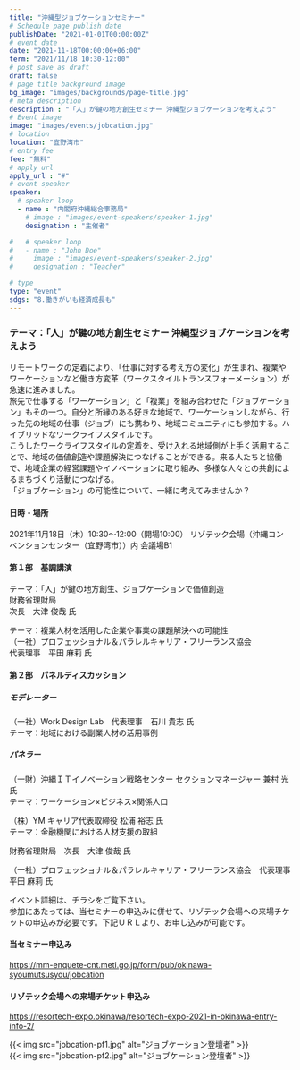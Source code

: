 ```yaml
---
title: "沖縄型ジョブケーションセミナー"
# Schedule page publish date
publishDate: "2021-01-01T00:00:00Z"
# event date
date: "2021-11-18T00:00:00+06:00"
term: "2021/11/18 10:30-12:00"
# post save as draft
draft: false
# page title background image
bg_image: "images/backgrounds/page-title.jpg"
# meta description
description : "「人」が鍵の地方創生セミナー 沖縄型ジョブケーションを考えよう"
# Event image
image: "images/events/jobcation.jpg"
# location
location: "宜野湾市"
# entry fee
fee: "無料"
# apply url
apply_url : "#"
# event speaker
speaker:
  # speaker loop
  - name : "内閣府沖縄総合事務局"
    # image : "images/event-speakers/speaker-1.jpg"
    designation : "主催者"

#   # speaker loop
#   - name : "John Doe"
#     image : "images/event-speakers/speaker-2.jpg"
#     designation : "Teacher"

# type
type: "event"
sdgs: "8.働きがいも経済成長も"
---
```


### テーマ：「人」が鍵の地方創生セミナー 沖縄型ジョブケーションを考えよう  
リモートワークの定着により、「仕事に対する考え方の変化」が生まれ、複業やワーケーションなど働き方変革（ワークスタイルトランスフォーメーション）が急速に進みました。  
旅先で仕事する「ワーケーション」と「複業」を組み合わせた「ジョブケーション」もその一つ。自分と所縁のある好きな地域で、ワーケーションしながら、行った先の地域の仕事（ジョブ）にも携わり、地域コミュニティにも参加する。ハイブリッドなワークライフスタイルです。  
こうしたワークライフスタイルの定着を、受け入れる地域側が上手く活用することで、地域の価値創造や課題解決につなげることができる。来る人たちと協働で、地域企業の経営課題やイノベーションに取り組み、多様な人々との共創によるまちづくり活動につなげる。  
「ジョブケーション」の可能性について、一緒に考えてみませんか？  
  
#### 日時・場所
2021年11月18日（木）10:30～12:00（開場10:00）
リゾテック会場（沖縄コンベンションセンター（宜野湾市））内 会議場B1 
  
#### 第１部　基調講演  
テーマ：「人」が鍵の地方創生、ジョブケーションで価値創造  
財務省理財局  
次長　大津 俊哉 氏
  
テーマ：複業人材を活用した企業や事業の課題解決への可能性  
（一社）プロフェッショナル＆パラレルキャリア・フリーランス協会  
代表理事　平田 麻莉 氏  
  
#### 第２部　パネルディスカッション  
##### モデレーター  
（一社）Work Design Lab　代表理事　石川 貴志 氏  
テーマ：地域における副業人材の活用事例  
  
##### パネラー  
（一財）沖縄ＩＴイノベーション戦略センター セクションマネージャー 兼村 光 氏  
テーマ：ワーケーション×ビジネス×関係人口  
  
（株）YM キャリア代表取締役 松浦 裕志 氏  
テーマ：金融機関における人材支援の取組  
  
財務省理財局　次長　大津 俊哉 氏  
  
（一社）プロフェッショナル＆パラレルキャリア・フリーランス協会　代表理事　平田 麻莉 氏  
  
  
イベント詳細は、チラシをご覧下さい。  
参加にあたっては、当セミナーの申込みに併せて、リゾテック会場への来場チケットの申込みが必要です。下記ＵＲＬより、お申し込みが可能です。  
  
#### 当セミナー申込み
https://mm-enquete-cnt.meti.go.jp/form/pub/okinawa-syoumutsusyou/jobcation  
  
#### リゾテック会場への来場チケット申込み
https://resortech-expo.okinawa/resortech-expo-2021-in-okinawa-entry-info-2/

{{< img src="jobcation-pf1.jpg" alt="ジョブケーション登壇者" >}}  
{{< img src="jobcation-pf2.jpg" alt="ジョブケーション登壇者" >}}  
